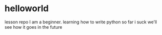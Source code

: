 # helloworld
lesson repo
I am a beginner. learning how to write python
so far
i suck
we'll see how it goes in the future
